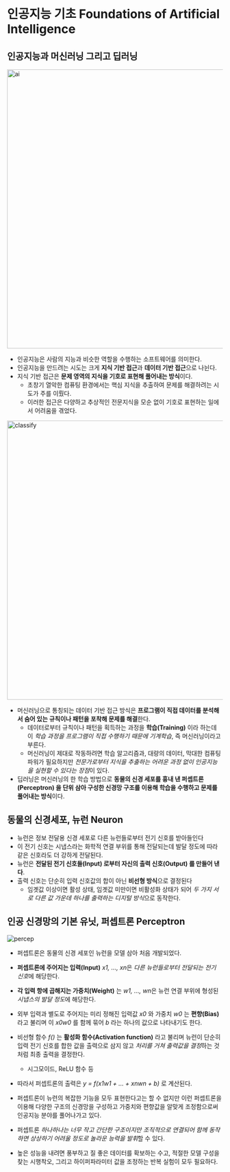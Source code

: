 # 인공지능 기초 Foundations of Artificial Intelligence

## 인공지능과 머신러닝 그리고 딥러닝
<img width="650" alt="ai" src="https://user-images.githubusercontent.com/28593767/111931293-45a99500-8afe-11eb-875a-884bfab3682c.png">

* 인공지능은 사람의 지능과 비슷한 역할을 수행하는 소프트웨어를 의미한다.
* 인공지능을 만드려는 시도는 크게 **지식 기반 접근**과 **데이터 기반 접근**으로 나뉜다.
* 지식 기반 접근은 **문제 영역의 지식을 기호로 표현해 풀어내는 방식**이다.
    + 초창기 열악한 컴퓨팅 환경에서는 핵심 지식을 추출하여 문제를 해결하려는 시도가 주를 이뤘다.
    + 이러한 접근은 다양하고 추상적인 전문지식을 모순 없이 기호로 표현하는 일에서 어려움을 겪었다.

<img width="650" alt="classify" src="https://user-images.githubusercontent.com/28593767/111931301-49d5b280-8afe-11eb-8440-6fd09ef27182.png">

* 머신러닝으로 통칭되는 데이터 기반 접근 방식은 **프로그램이 직접 데이터를 분석해서 숨어 있는 규칙이나 패턴을 포착해 문제를 해결**한다.
    + 데이터로부터 규칙이나 패턴을 획득하는 과정을 **학습(Training)** 이라 하는데 이 *학습 과정을 프로그램이 직접 수행하기 때문에 기계학습*, 즉 머신러닝이라고 부른다.
    + 머신러닝이 제대로 작동하려면 학습 알고리즘과, 대량의 데이터, 막대한 컴퓨팅 파워가 필요하지만 *전문가로부터 지식을 추출하는 어려운 과정 없이 인공지능을 실현할 수 있다는 장점*이 있다.
* 딥러닝은 머신러닝의 한 학습 방법으로 **동물의 신경 세포를 흉내 낸 퍼셉트론(Perceptron) 을 단위 삼아 구성한 신경망 구조를 이용해 학습을 수행하고 문제를 풀어내는 방식**이다.


## 동물의 신경세포, 뉴런 Neuron
* 뉴런은 정보 전달용 신경 세포로 다른 뉴런들로부터 전기 신호를 받아들인다
* 이 전기 신호는 시냅스라는 화학적 연결 부위를 통해 전달되는데 발달 정도에 따라 같은 신호라도 더 강하게 전달된다.
* 뉴런은 **전달된 전기 신호들(Input) 로부터 자신의 출력 신호(Output) 를 만들어 낸다**.
* 출력 신호는 단순히 입력 신호값의 합이 아닌 **비선형 방식**으로 결정된다
    + 임곗값 이상이면 활성 상태, 임곗값 미만이면 비활성화 상태가 되어 *두 가지 서로 다른 값 가운데 하나를 출력하는 디지털 방식*으로 동작한다.


## 인공 신경망의 기본 유닛, 퍼셉트론 Perceptron

![percep](https://user-images.githubusercontent.com/28593767/111931303-4a6e4900-8afe-11eb-97df-86dd507d69ca.png)

* 퍼셉트론은 동물의 신경 세포인 뉴런을 모델 삼아 처음 개발되었다.
* **퍼셉트론에 주어지는 입력(Input)** *x1, ..., xn*은 *다른 뉴런들로부터 전달되는 전기 신호*에 해당한다.
* **각 입력 항에 곱해지는 가중치(Weight)** 는 *w1, ..., wn*은 뉴런 연결 부위에 형성된 *시냅스의 발달 정도*에 해당한다.
* 외부 입력과 별도로 주어지는 미리 정해진 입력값 *x0* 와 가중치 *w0* 는 **편향(Bias)** 라고 불리며 이 *x0w0* 를 함께 묶어 *b* 라는 하나의 값으로 나타내기도 한다.
* 비선형 함수 *f()* 는 **활성화 함수(Activation function)** 라고 불리며 뉴런이 단순히 입력 전기 신호를 합한 값을 출력으로 삼지 않고 *처리를 거쳐 출력값을 결정*하는 것처럼 최종 출력을 결정한다.
    + 시그모이드, ReLU 함수 등
* 따라서 퍼셉트론의 출력은 *y = f(x1w1 + ... + xnwn + b)* 로 계산된다.


* 퍼셉트론이 뉴런의 복잡한 기능을 모두 표현한다고는 할 수 없지만 이런 퍼셉트론을 이용해 다양한 구조의 신경망을 구성하고 가중치와 편향값을 알맞게 조정함으로써 인공지능 분야를 풀어나가고 있다.
* 퍼셉트론 *하나하나는 너무 작고 간단한 구조이지만 조직적으로 연결되어 함께 동작하면 상상하기 어려울 정도로 놀라운 능력을 발휘*할 수 있다.
* 높은 성능을 내려면 풍부하고 질 좋은 데이터를 확보하는 수고, 적절한 모델 구성을 찾는 시행착오, 그리고 하이퍼파라미터 값을 조정하는 반복 실험이 모두 필요하다.



